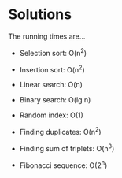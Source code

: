 # Solutions

The running times are...

* Selection sort: O(n<sup>2</sup>)

* Insertion sort: O(n<sup>2</sup>)

* Linear search: O(n)

* Binary search: O(lg n)

* Random index: O(1)

* Finding duplicates: O(n<sup>2</sup>)

* Finding sum of triplets: O(n<sup>3</sup>)

* Fibonacci sequence: O(2<sup>n</sup>)

